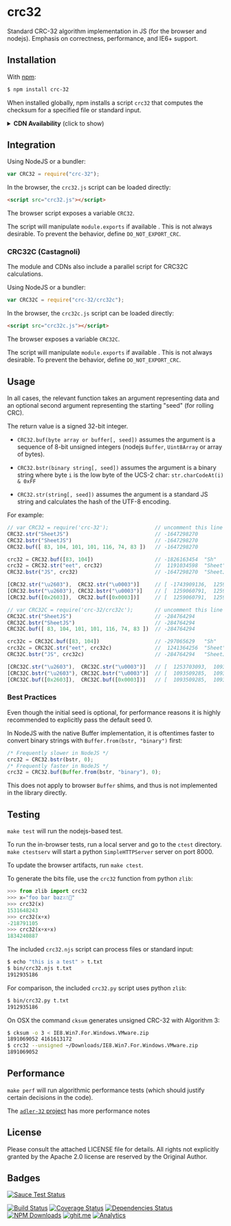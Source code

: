# crc32

Standard CRC-32 algorithm implementation in JS (for the browser and nodejs).
Emphasis on correctness, performance, and IE6+ support.

## Installation

With [npm](https://www.npmjs.org/package/crc-32):

```bash
$ npm install crc-32
```

When installed globally, npm installs a script `crc32` that computes the
checksum for a specified file or standard input.

<details>
  <summary><b>CDN Availability</b> (click to show)</summary>

|    CDN     | URL                                        |
|-----------:|:-------------------------------------------|
|    `unpkg` | <https://unpkg.com/crc-32/>                |
| `jsDelivr` | <https://jsdelivr.com/package/npm/crc-32>  |
|    `CDNjs` | <https://cdnjs.com/libraries/crc-32>       |

</details>


## Integration

Using NodeJS or a bundler:

```js
var CRC32 = require("crc-32");
```

In the browser, the `crc32.js` script can be loaded directly:

```html
<script src="crc32.js"></script>
```

The browser script exposes a variable `CRC32`.

The script will manipulate `module.exports` if available .  This is not always
desirable.  To prevent the behavior, define `DO_NOT_EXPORT_CRC`.

### CRC32C (Castagnoli)

The module and CDNs also include a parallel script for CRC32C calculations.

Using NodeJS or a bundler:

```js
var CRC32C = require("crc-32/crc32c");
```

In the browser, the `crc32c.js` script can be loaded directly:

```html
<script src="crc32c.js"></script>
```

The browser exposes a variable `CRC32C`.

The script will manipulate `module.exports` if available .  This is not always
desirable.  To prevent the behavior, define `DO_NOT_EXPORT_CRC`.

## Usage

In all cases, the relevant function takes an argument representing data and an
optional second argument representing the starting "seed" (for rolling CRC).

The return value is a signed 32-bit integer.

- `CRC32.buf(byte array or buffer[, seed])` assumes the argument is a sequence
  of 8-bit unsigned integers (nodejs `Buffer`, `Uint8Array` or array of bytes).

- `CRC32.bstr(binary string[, seed])` assumes the argument is a binary string
  where byte `i` is the low byte of the UCS-2 char: `str.charCodeAt(i) & 0xFF`

- `CRC32.str(string[, seed])` assumes the argument is a standard JS string and
  calculates the hash of the UTF-8 encoding.

For example:

```js
// var CRC32 = require('crc-32');               // uncomment this line if in node
CRC32.str("SheetJS")                            // -1647298270
CRC32.bstr("SheetJS")                           // -1647298270
CRC32.buf([ 83, 104, 101, 101, 116, 74, 83 ])   // -1647298270

crc32 = CRC32.buf([83, 104])                    // -1826163454  "Sh"
crc32 = CRC32.str("eet", crc32)                 //  1191034598  "Sheet"
CRC32.bstr("JS", crc32)                         // -1647298270  "SheetJS"

[CRC32.str("\u2603"),  CRC32.str("\u0003")]     // [ -1743909136,  1259060791 ]
[CRC32.bstr("\u2603"), CRC32.bstr("\u0003")]    // [  1259060791,  1259060791 ]
[CRC32.buf([0x2603]),  CRC32.buf([0x0003])]     // [  1259060791,  1259060791 ]

// var CRC32C = require('crc-32/crc32c');       // uncomment this line if in node
CRC32C.str("SheetJS")                           // -284764294
CRC32C.bstr("SheetJS")                          // -284764294
CRC32C.buf([ 83, 104, 101, 101, 116, 74, 83 ])  // -284764294

crc32c = CRC32C.buf([83, 104])                  // -297065629   "Sh"
crc32c = CRC32C.str("eet", crc32c)              //  1241364256  "Sheet"
CRC32C.bstr("JS", crc32c)                       // -284764294   "SheetJS"

[CRC32C.str("\u2603"),  CRC32C.str("\u0003")]   // [  1253703093,  1093509285 ]
[CRC32C.bstr("\u2603"), CRC32C.bstr("\u0003")]  // [  1093509285,  1093509285 ]
[CRC32C.buf([0x2603]),  CRC32C.buf([0x0003])]   // [  1093509285,  1093509285 ]
```

### Best Practices

Even though the initial seed is optional, for performance reasons it is highly
recommended to explicitly pass the default seed 0.

In NodeJS with the native Buffer implementation, it is oftentimes faster to
convert binary strings with `Buffer.from(bstr, "binary")` first:

```js
/* Frequently slower in NodeJS */
crc32 = CRC32.bstr(bstr, 0);
/* Frequently faster in NodeJS */
crc32 = CRC32.buf(Buffer.from(bstr, "binary"), 0);
```

This does not apply to browser `Buffer` shims, and thus is not implemented in
the library directly.

## Testing

`make test` will run the nodejs-based test.

To run the in-browser tests, run a local server and go to the `ctest` directory.
`make ctestserv` will start a python `SimpleHTTPServer` server on port 8000.

To update the browser artifacts, run `make ctest`.

To generate the bits file, use the `crc32` function from python `zlib`:

```python
>>> from zlib import crc32
>>> x="foo bar baz٪☃🍣"
>>> crc32(x)
1531648243
>>> crc32(x+x)
-218791105
>>> crc32(x+x+x)
1834240887
```

The included `crc32.njs` script can process files or standard input:

```bash
$ echo "this is a test" > t.txt
$ bin/crc32.njs t.txt
1912935186
```

For comparison, the included `crc32.py` script uses python `zlib`:

```bash
$ bin/crc32.py t.txt
1912935186
```

On OSX the command `cksum` generates unsigned CRC-32 with Algorithm 3:

```bash
$ cksum -o 3 < IE8.Win7.For.Windows.VMware.zip
1891069052 4161613172
$ crc32 --unsigned ~/Downloads/IE8.Win7.For.Windows.VMware.zip
1891069052
```

## Performance

`make perf` will run algorithmic performance tests (which should justify certain
decisions in the code).

The [`adler-32` project](http://git.io/adler32) has more performance notes

## License

Please consult the attached LICENSE file for details.  All rights not explicitly
granted by the Apache 2.0 license are reserved by the Original Author.

## Badges

[![Sauce Test Status](https://saucelabs.com/browser-matrix/crc32.svg)](https://saucelabs.com/u/crc32)

[![Build Status](https://travis-ci.org/SheetJS/js-crc32.svg?branch=master)](https://travis-ci.org/SheetJS/js-crc32)
[![Coverage Status](http://img.shields.io/coveralls/SheetJS/js-crc32/master.svg)](https://coveralls.io/r/SheetJS/js-crc32?branch=master)
[![Dependencies Status](https://david-dm.org/sheetjs/js-crc32/status.svg)](https://david-dm.org/sheetjs/js-crc32)
[![NPM Downloads](https://img.shields.io/npm/dt/crc-32.svg)](https://npmjs.org/package/crc-32)
[![ghit.me](https://ghit.me/badge.svg?repo=sheetjs/js-xlsx)](https://ghit.me/repo/sheetjs/js-xlsx)
[![Analytics](https://ga-beacon.appspot.com/UA-36810333-1/SheetJS/js-crc32?pixel)](https://github.com/SheetJS/js-crc32)
